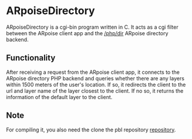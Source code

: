 # ARpoiseDirectory

ARpoiseDirectory is a cgi-bin program written in C. It acts as a cgi filter between the ARpoise client app and the 
[/php/dir](php/dir/) ARpoise directory backend.

## Functionality
After receiving a request from the ARpoise client app,
it connects to the ARpoise directory PHP backend and queries whether there are any layers within 1500 meters of the user's location.
If so, it redirects the client to the url and layer name of the layer closest to the client.
If no so, it returns the information of the default layer to the client.

## Note
For compiling it, you also need the clone the pbl repository
[repository](../pbl/src/).

